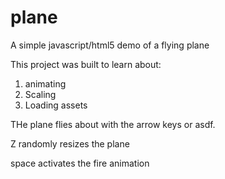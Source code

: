 # plane
A simple javascript/html5 demo of a flying plane

This project was built to learn about:
1. animating
2. Scaling
3. Loading assets

THe plane flies about with the arrow keys or asdf.

Z randomly resizes the plane

space activates the fire animation
